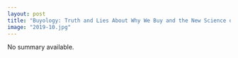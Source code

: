 ```yaml
---
layout: post
title: "Buyology: Truth and Lies About Why We Buy and the New Science of Desire"
image: "2019-10.jpg"
---
```


No summary available.
